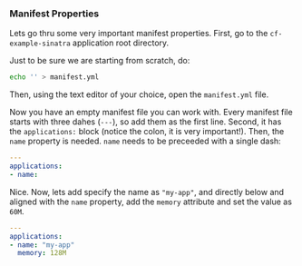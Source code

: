 ### Manifest Properties

Lets go thru some very important manifest properties.
First, go to the `cf-example-sinatra` application root directory.

Just to be sure we are starting from scratch, do:

```sh
echo '' > manifest.yml
```

Then, using the text editor of your choice, open the `manifest.yml` file.

Now you have an empty manifest file you can work with.
Every manifest file starts with three dahes (`---`), so add them as the first line.
Second, it has the `applications:` block (notice the colon, it is very important!).
Then, the `name` property is needed. `name` needs to be preceeded with a single dash:

```yaml
---
applications:
- name:
```

Nice. Now, lets add specify the name as `"my-app"`, and directly below and aligned with the `name` property, add the `memory` attribute and set the value as `60M`.

```yaml
---
applications:
- name: "my-app"
  memory: 128M
```
